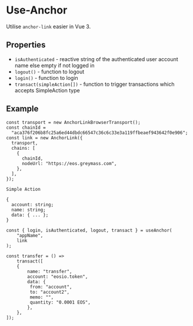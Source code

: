 # Use-Anchor

Utilise `anchor-link` easier in Vue 3.

## Properties

- `isAuthenticated` - reactive string of the authenticated user account name else empty if not logged in
- `logout()` - function to logout
- `login()` - function to login
- `transact(simpleAction[])` - function to trigger transactions which accepts SimpleAction type

## Example

```
const transport = new AnchorLinkBrowserTransport();
const chainId =
  "aca376f206b8fc25a6ed44dbdc66547c36c6c33e3a119ffbeaef943642f0e906";
const link = new AnchorLink({
  transport,
  chains: [
    {
      chainId,
      nodeUrl: "https://eos.greymass.com",
    },
  ],
});

Simple Action

{
  account: string;
  name: string;
  data: { ... };
}

const { login, isAuthenticated, logout, transact } = useAnchor(
    "appName",
    link
);

const transfer = () =>
    transact([
    {
        name: "transfer",
        account: "eosio.token",
        data: {
         from: "account",
         to: "account2",
         memo: "",
         quantity: "0.0001 EOS",
        },
    },
]);
```
